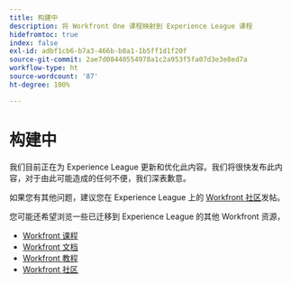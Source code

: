 ```yaml
---
title: 构建中
description: 将 Workfront One 课程映射到 Experience League 课程
hidefromtoc: true
index: false
exl-id: adbf1cb6-b7a3-466b-b8a1-1b5ff1d1f20f
source-git-commit: 2ae7d08440554978a1c2a953f5fa07d3e3e8ed7a
workflow-type: ht
source-wordcount: '87'
ht-degree: 100%

---
```


# 构建中

我们目前正在为 Experience League 更新和优化此内容。我们将很快发布此内容，对于由此可能造成的任何不便，我们深表歉意。

如果您有其他问题，建议您在 Experience League 上的 [Workfront 社区](https://experienceleaguecommunities.adobe.com/t5/workfront/ct-p/workfront)发帖。

您可能还希望浏览一些已迁移到 Experience League 的其他 Workfront 资源，

* [Workfront 课程](https://experienceleague.adobe.com/?lang=en&amp;Solution=Workfront#courses)
* [Workfront 文档](https://experienceleague.adobe.com/docs/workfront.html)
* [Workfront 教程](https://experienceleague.adobe.com/docs/workfront-learn/tutorials-workfront/home.html)
* [Workfront 社区](https://experienceleaguecommunities.adobe.com/t5/workfront/ct-p/workfront)
